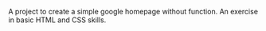 A project to create a simple google homepage without function.
An exercise in basic HTML and CSS skills.

